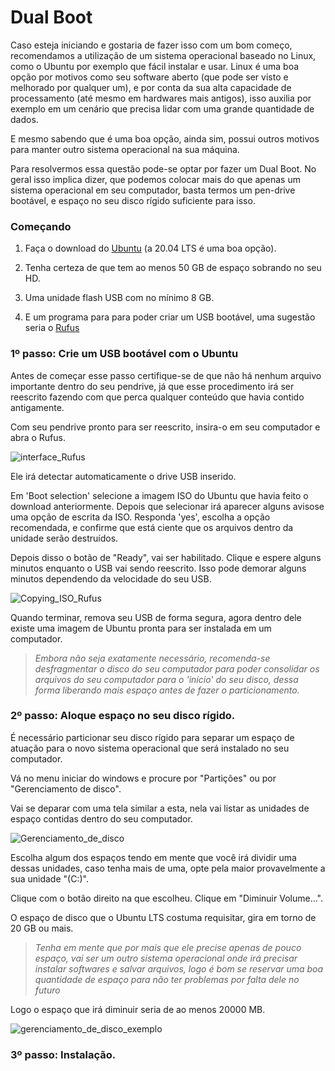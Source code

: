 # Dual Boot

Caso esteja iniciando e gostaria de fazer isso com um bom começo, recomendamos a utilização de um sistema operacional baseado no Linux, como o Ubuntu por exemplo que fácil instalar e usar. Linux é uma boa opção por motivos como seu software aberto (que pode ser visto e melhorado por qualquer um), e por conta da sua alta capacidade de processamento (até mesmo em hardwares mais antigos), isso auxilia por exemplo em um cenário que precisa lidar com uma grande quantidade de dados.

E mesmo sabendo que é uma boa opção, ainda sim, possui outros motivos para manter outro sistema operacional na sua máquina.

Para resolvermos essa questão pode-se optar por fazer um Dual Boot. No geral isso implica dizer, que podemos colocar mais do que apenas um sistema operacional em seu computador, basta termos um pen-drive bootável, e espaço no seu disco rígido suficiente para isso.

### Começando

1. Faça o download do [Ubuntu](https://ubuntu.com/#download) (a 20.04 LTS é uma boa opção).

2. Tenha certeza de que tem ao menos 50 GB de espaço sobrando no seu HD.

3. Uma unidade flash USB com no mínimo 8 GB.

4. E um programa para para poder criar um USB bootável, uma sugestão seria o [Rufus](https://rufus.ie/)

### 1º passo: Crie um USB bootável com o Ubuntu

Antes de começar esse passo certifique-se de que não há nenhum arquivo importante dentro do seu pendrive, já que esse procedimento irá ser reescrito fazendo com que perca qualquer conteúdo que havia contido antigamente.

Com seu pendrive pronto para ser reescrito, insira-o em seu computador e abra o Rufus.

![interface_Rufus](ebook/src/Imagens/Rufus_1.png)

Ele irá detectar automaticamente o drive USB inserido.

Em 'Boot selection' selecione a imagem ISO do Ubuntu que havia feito o download anteriormente. Depois que selecionar irá aparecer alguns avisose uma opção de escrita da ISO. Responda 'yes', escolha a opção recomendada, e confirme que está ciente que os arquivos dentro da unidade serão destruídos.

Depois disso o botão de "Ready", vai ser habilitado.
Clique e espere alguns minutos enquanto o USB vai sendo reescrito.
Isso pode demorar alguns minutos dependendo da velocidade do seu USB.

![Copying_ISO_Rufus](ebook/src/Imagens/Rufus_2.png)

Quando terminar, remova seu USB de forma segura, agora dentro dele existe uma imagem de Ubuntu pronta para ser instalada em um computador.

> *Embora não seja exatamente necessário, recomenda-se desfragmentar o disco do seu computador para poder consolidar os arquivos do seu computador para o 'início' do seu disco, dessa forma liberando mais espaço antes de fazer o particionamento.*

### 2º passo: Aloque espaço no seu disco rígido.

É necessário particionar seu disco rígido para separar um espaço de atuação para o novo sistema operacional que será instalado no seu computador.

Vá no menu iniciar do windows e procure por "Partições" ou por "Gerenciamento de disco".

Vai se deparar com uma tela similar a esta, nela vai listar as unidades de espaço contidas dentro do seu computador.

![Gerenciamento_de_disco](ebook/src/Imagens/gerenciamento_de_disco.jpeg)

Escolha algum dos espaços tendo em mente que você irá dividir uma dessas unidades, caso tenha mais de uma, opte pela maior provavelmente a sua unidade "(C:)".

Clique com o botão direito na que escolheu.
Clique em "Diminuir Volume...".

O espaço de disco que o Ubuntu LTS costuma requisitar, gira em torno de 20 GB ou mais.

> *Tenha em mente que por mais que ele precise apenas de pouco espaço, vai ser um outro sistema operacional onde irá precisar instalar softwares e salvar arquivos, logo é bom se reservar uma boa quantidade de espaço para não ter problemas por falta dele no futuro*

Logo o espaço que irá diminuir seria de ao menos 20000 MB.

![gerenciamento_de_disco_exemplo](ebook/src/Imagens/gerenciamento_de_disco_1.jpeg)

### 3º passo: Instalação.